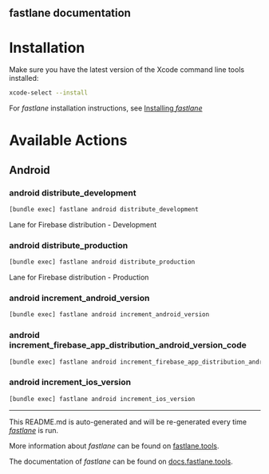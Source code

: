 fastlane documentation
----

# Installation

Make sure you have the latest version of the Xcode command line tools installed:

```sh
xcode-select --install
```

For _fastlane_ installation instructions, see [Installing _fastlane_](https://docs.fastlane.tools/#installing-fastlane)

# Available Actions

## Android

### android distribute_development

```sh
[bundle exec] fastlane android distribute_development
```

Lane for Firebase distribution - Development

### android distribute_production

```sh
[bundle exec] fastlane android distribute_production
```

Lane for Firebase distribution - Production

### android increment_android_version

```sh
[bundle exec] fastlane android increment_android_version
```



### android increment_firebase_app_distribution_android_version_code

```sh
[bundle exec] fastlane android increment_firebase_app_distribution_android_version_code
```



### android increment_ios_version

```sh
[bundle exec] fastlane android increment_ios_version
```



----

This README.md is auto-generated and will be re-generated every time [_fastlane_](https://fastlane.tools) is run.

More information about _fastlane_ can be found on [fastlane.tools](https://fastlane.tools).

The documentation of _fastlane_ can be found on [docs.fastlane.tools](https://docs.fastlane.tools).
